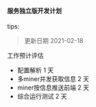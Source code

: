 #### 服务独立版开发计划
tips:
> 更新日期 2021-02-18

工作预计评估 
* 配置解析 1 天 
* 多miner并发获取信息 2 天
* miner按信息推送前端 2 天 
* 综合运行测试 2 天
